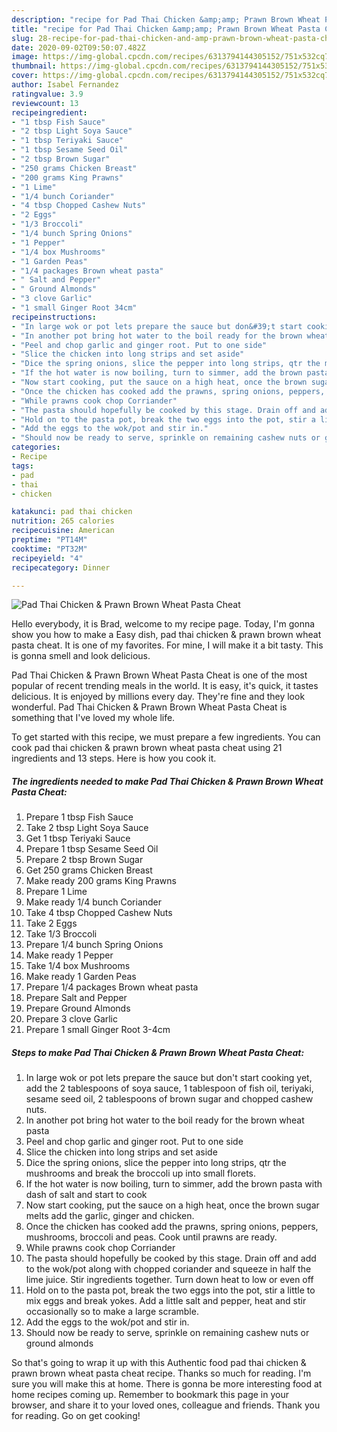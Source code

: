 ```yaml
---
description: "recipe for Pad Thai Chicken &amp;amp; Prawn Brown Wheat Pasta Cheat | how long to bake Pad Thai Chicken &amp;amp; Prawn Brown Wheat Pasta Cheat"
title: "recipe for Pad Thai Chicken &amp;amp; Prawn Brown Wheat Pasta Cheat | how long to bake Pad Thai Chicken &amp;amp; Prawn Brown Wheat Pasta Cheat"
slug: 28-recipe-for-pad-thai-chicken-and-amp-prawn-brown-wheat-pasta-cheat-how-long-to-bake-pad-thai-chicken-and-amp-prawn-brown-wheat-pasta-cheat
date: 2020-09-02T09:50:07.482Z
image: https://img-global.cpcdn.com/recipes/6313794144305152/751x532cq70/pad-thai-chicken-prawn-brown-wheat-pasta-cheat-recipe-main-photo.jpg
thumbnail: https://img-global.cpcdn.com/recipes/6313794144305152/751x532cq70/pad-thai-chicken-prawn-brown-wheat-pasta-cheat-recipe-main-photo.jpg
cover: https://img-global.cpcdn.com/recipes/6313794144305152/751x532cq70/pad-thai-chicken-prawn-brown-wheat-pasta-cheat-recipe-main-photo.jpg
author: Isabel Fernandez
ratingvalue: 3.9
reviewcount: 13
recipeingredient:
- "1 tbsp Fish Sauce"
- "2 tbsp Light Soya Sauce"
- "1 tbsp Teriyaki Sauce"
- "1 tbsp Sesame Seed Oil"
- "2 tbsp Brown Sugar"
- "250 grams Chicken Breast"
- "200 grams King Prawns"
- "1 Lime"
- "1/4 bunch Coriander"
- "4 tbsp Chopped Cashew Nuts"
- "2 Eggs"
- "1/3 Broccoli"
- "1/4 bunch Spring Onions"
- "1 Pepper"
- "1/4 box Mushrooms"
- "1 Garden Peas"
- "1/4 packages Brown wheat pasta"
- " Salt and Pepper"
- " Ground Almonds"
- "3 clove Garlic"
- "1 small Ginger Root 34cm"
recipeinstructions:
- "In large wok or pot lets prepare the sauce but don&#39;t start cooking yet, add the 2 tablespoons of soya sauce, 1 tablespoon of fish oil, teriyaki, sesame seed oil, 2 tablespoons of brown sugar and chopped cashew nuts."
- "In another pot bring hot water to the boil ready for the brown wheat pasta"
- "Peel and chop garlic and ginger root. Put to one side"
- "Slice the chicken into long strips and set aside"
- "Dice the spring onions, slice the pepper into long strips, qtr the mushrooms and break the broccoli up into small florets."
- "If the hot water is now boiling, turn to simmer, add the brown pasta with dash of salt and start to cook"
- "Now start cooking, put the sauce on a high heat, once the brown sugar melts add the garlic, ginger and chicken."
- "Once the chicken has cooked add the prawns, spring onions, peppers, mushrooms, broccoli and peas. Cook until prawns are ready."
- "While prawns cook chop Corriander"
- "The pasta should hopefully be cooked by this stage. Drain off and add to the wok/pot along with chopped coriander and squeeze in half the lime juice. Stir ingredients together. Turn down heat to low or even off"
- "Hold on to the pasta pot, break the two eggs into the pot, stir a little to mix eggs and break yokes. Add a little salt and pepper, heat and stir occasionally so to make a large scramble."
- "Add the eggs to the wok/pot and stir in."
- "Should now be ready to serve, sprinkle on remaining cashew nuts or ground almonds"
categories:
- Recipe
tags:
- pad
- thai
- chicken

katakunci: pad thai chicken 
nutrition: 265 calories
recipecuisine: American
preptime: "PT14M"
cooktime: "PT32M"
recipeyield: "4"
recipecategory: Dinner

---
```



![Pad Thai Chicken &amp; Prawn Brown Wheat Pasta Cheat](https://img-global.cpcdn.com/recipes/6313794144305152/751x532cq70/pad-thai-chicken-prawn-brown-wheat-pasta-cheat-recipe-main-photo.jpg)

Hello everybody, it is Brad, welcome to my recipe page. Today, I'm gonna show you how to make a Easy dish, pad thai chicken &amp; prawn brown wheat pasta cheat. It is one of my favorites. For mine, I will make it a bit tasty. This is gonna smell and look delicious.



Pad Thai Chicken &amp; Prawn Brown Wheat Pasta Cheat is one of the most popular of recent trending meals in the world. It is easy, it's quick, it tastes delicious. It is enjoyed by millions every day. They're fine and they look wonderful. Pad Thai Chicken &amp; Prawn Brown Wheat Pasta Cheat is something that I've loved my whole life.


To get started with this recipe, we must prepare a few ingredients. You can cook pad thai chicken &amp; prawn brown wheat pasta cheat using 21 ingredients and 13 steps. Here is how you cook it.

<!--inarticleads1-->

##### The ingredients needed to make Pad Thai Chicken &amp; Prawn Brown Wheat Pasta Cheat:

1. Prepare 1 tbsp Fish Sauce
1. Take 2 tbsp Light Soya Sauce
1. Get 1 tbsp Teriyaki Sauce
1. Prepare 1 tbsp Sesame Seed Oil
1. Prepare 2 tbsp Brown Sugar
1. Get 250 grams Chicken Breast
1. Make ready 200 grams King Prawns
1. Prepare 1 Lime
1. Make ready 1/4 bunch Coriander
1. Take 4 tbsp Chopped Cashew Nuts
1. Take 2 Eggs
1. Take 1/3 Broccoli
1. Prepare 1/4 bunch Spring Onions
1. Make ready 1 Pepper
1. Take 1/4 box Mushrooms
1. Make ready 1 Garden Peas
1. Prepare 1/4 packages Brown wheat pasta
1. Prepare  Salt and Pepper
1. Prepare  Ground Almonds
1. Prepare 3 clove Garlic
1. Prepare 1 small Ginger Root 3-4cm




<!--inarticleads2-->

##### Steps to make Pad Thai Chicken &amp; Prawn Brown Wheat Pasta Cheat:

1. In large wok or pot lets prepare the sauce but don&#39;t start cooking yet, add the 2 tablespoons of soya sauce, 1 tablespoon of fish oil, teriyaki, sesame seed oil, 2 tablespoons of brown sugar and chopped cashew nuts.
1. In another pot bring hot water to the boil ready for the brown wheat pasta
1. Peel and chop garlic and ginger root. Put to one side
1. Slice the chicken into long strips and set aside
1. Dice the spring onions, slice the pepper into long strips, qtr the mushrooms and break the broccoli up into small florets.
1. If the hot water is now boiling, turn to simmer, add the brown pasta with dash of salt and start to cook
1. Now start cooking, put the sauce on a high heat, once the brown sugar melts add the garlic, ginger and chicken.
1. Once the chicken has cooked add the prawns, spring onions, peppers, mushrooms, broccoli and peas. Cook until prawns are ready.
1. While prawns cook chop Corriander
1. The pasta should hopefully be cooked by this stage. Drain off and add to the wok/pot along with chopped coriander and squeeze in half the lime juice. Stir ingredients together. Turn down heat to low or even off
1. Hold on to the pasta pot, break the two eggs into the pot, stir a little to mix eggs and break yokes. Add a little salt and pepper, heat and stir occasionally so to make a large scramble.
1. Add the eggs to the wok/pot and stir in.
1. Should now be ready to serve, sprinkle on remaining cashew nuts or ground almonds




So that's going to wrap it up with this Authentic food pad thai chicken &amp; prawn brown wheat pasta cheat recipe. Thanks so much for reading. I'm sure you will make this at home. There is gonna be more interesting food at home recipes coming up. Remember to bookmark this page in your browser, and share it to your loved ones, colleague and friends. Thank you for reading. Go on get cooking!
